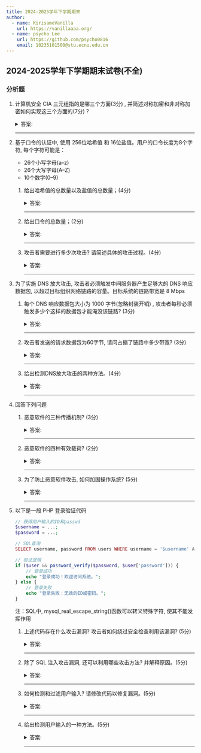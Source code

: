 ```yaml
---
title: 2024-2025学年下学期期末
author:
  - name: KirisameVanilla
    url: https://vanillaaaa.org/
  - name: psycho Lee
    url: https://github.com/psycho0816
    email: 10235101500@stu.ecnu.edu.cn
---
```


## 2024-2025学年下学期期末试卷(不全)

### 分析题

1. 计算机安全 CIA 三元组指的是哪三个方面(3分) , 并简述对称加密和非对称加密如何实现这三个方面的(7分) ?

    <details>
    <summary>答案:</summary>
     CIA 三元组是

     - 机密性 Confidentiality
     - 完整性 Integrity
     - 可用性 Availability

    对称加密:

    - 机密性: 使用单一密钥对数据进行加密和解密
    - 完整性: 使用消息验证码来确保消息的完整性, 而消息验证码基于对称加密
    - 可用性: 不提供

    非对称加密:
    - 机密性: 使用接收方的公钥加密, 只有私钥持有者可以解密
    - 完整性: 使用数字签名确保完整性, 发送方用私钥对消息摘要签名, 接收方用其公钥验证
    - 可用性: 不提供

    </details>

    ***

2. 基于口令的认证中, 使用 256位哈希值 和 16位盐值。用户的口令长度为8个字符, 每个字符可能是：  

    - 26个小写字母(a–z)
    - 26个大写字母(A–Z)
    - 10个数字(0–9)

    1. 给出哈希值的总数量以及盐值的总数量；(4分)

        <details>
        <summary>答案:</summary>
        CIA 三元组是

        - 机密性 Confidentiality
        - 完整性 Integrity
        - 可用性 Availability

        对称加密:

        - 机密性: 使用单一密钥对数据进行加密和解密
        - 完整性: 使用消息验证码来确保消息的完整性, 而消息验证码基于对称加密
        - 可用性: 不提供

        非对称加密:
        - 机密性: 使用接收方的公钥加密, 只有私钥持有者可以解密
        - 完整性: 使用数字签名确保完整性, 发送方用私钥对消息摘要签名, 接收方用其公钥验证
        - 可用性: 不提供

        </details>

        ***

    2. 给出口令的总数量；(2分)

        <details>
        <summary>答案:</summary>
        CIA 三元组是

        - 机密性 Confidentiality
        - 完整性 Integrity
        - 可用性 Availability

        对称加密:

        - 机密性: 使用单一密钥对数据进行加密和解密
        - 完整性: 使用消息验证码来确保消息的完整性, 而消息验证码基于对称加密
        - 可用性: 不提供

        非对称加密:
        - 机密性: 使用接收方的公钥加密, 只有私钥持有者可以解密
        - 完整性: 使用数字签名确保完整性, 发送方用私钥对消息摘要签名, 接收方用其公钥验证
        - 可用性: 不提供

        </details>

        ***

    3. 攻击者需要进行多少次攻击? 请简述具体的攻击过程。(4分)

        <details>
        <summary>答案:</summary>
        CIA 三元组是

        - 机密性 Confidentiality
        - 完整性 Integrity
        - 可用性 Availability

        对称加密:

        - 机密性: 使用单一密钥对数据进行加密和解密
        - 完整性: 使用消息验证码来确保消息的完整性, 而消息验证码基于对称加密
        - 可用性: 不提供

        非对称加密:
        - 机密性: 使用接收方的公钥加密, 只有私钥持有者可以解密
        - 完整性: 使用数字签名确保完整性, 发送方用私钥对消息摘要签名, 接收方用其公钥验证
        - 可用性: 不提供

        </details>

        ***

3. 为了实施 DNS 放大攻击, 攻击者必须触发中间服务器产生足够大的 DNS 响应数据包, 以超过目标组织网络链路的容量。目标系统的链路带宽是 8 Mbps

    1. 每个 DNS 响应数据包大小为 1000 字节(忽略封装开销) , 攻击者每秒必须触发多少个这样的数据包才能淹没该链路? (3分)

        <details>
        <summary>答案:</summary>
        CIA 三元组是

        - 机密性 Confidentiality
        - 完整性 Integrity
        - 可用性 Availability

        对称加密:

        - 机密性: 使用单一密钥对数据进行加密和解密
        - 完整性: 使用消息验证码来确保消息的完整性, 而消息验证码基于对称加密
        - 可用性: 不提供

        非对称加密:
        - 机密性: 使用接收方的公钥加密, 只有私钥持有者可以解密
        - 完整性: 使用数字签名确保完整性, 发送方用私钥对消息摘要签名, 接收方用其公钥验证
        - 可用性: 不提供

        </details>

        ***

    2. 攻击者发送的请求数据包为60字节, 请问占据了链路中多少带宽? (3分)

        <details>
        <summary>答案:</summary>
        CIA 三元组是

        - 机密性 Confidentiality
        - 完整性 Integrity
        - 可用性 Availability

        对称加密:

        - 机密性: 使用单一密钥对数据进行加密和解密
        - 完整性: 使用消息验证码来确保消息的完整性, 而消息验证码基于对称加密
        - 可用性: 不提供

        非对称加密:
        - 机密性: 使用接收方的公钥加密, 只有私钥持有者可以解密
        - 完整性: 使用数字签名确保完整性, 发送方用私钥对消息摘要签名, 接收方用其公钥验证
        - 可用性: 不提供

        </details>

        ***

    3. 给出检测DNS放大攻击的两种方法。(4分)

        <details>
        <summary>答案:</summary>
        CIA 三元组是

        - 机密性 Confidentiality
        - 完整性 Integrity
        - 可用性 Availability

        对称加密:

        - 机密性: 使用单一密钥对数据进行加密和解密
        - 完整性: 使用消息验证码来确保消息的完整性, 而消息验证码基于对称加密
        - 可用性: 不提供

        非对称加密:
        - 机密性: 使用接收方的公钥加密, 只有私钥持有者可以解密
        - 完整性: 使用数字签名确保完整性, 发送方用私钥对消息摘要签名, 接收方用其公钥验证
        - 可用性: 不提供

        </details>

        ***

4. 回答下列问题

    1. 恶意软件的三种传播机制? (3分)

        <details>
        <summary>答案:</summary>
        CIA 三元组是

        - 机密性 Confidentiality
        - 完整性 Integrity
        - 可用性 Availability

        对称加密:

        - 机密性: 使用单一密钥对数据进行加密和解密
        - 完整性: 使用消息验证码来确保消息的完整性, 而消息验证码基于对称加密
        - 可用性: 不提供

        非对称加密:
        - 机密性: 使用接收方的公钥加密, 只有私钥持有者可以解密
        - 完整性: 使用数字签名确保完整性, 发送方用私钥对消息摘要签名, 接收方用其公钥验证
        - 可用性: 不提供

        </details>

        ***

    2. 恶意软件的四种有效载荷? (2分)

        <details>
        <summary>答案:</summary>
        CIA 三元组是

        - 机密性 Confidentiality
        - 完整性 Integrity
        - 可用性 Availability

        对称加密:

        - 机密性: 使用单一密钥对数据进行加密和解密
        - 完整性: 使用消息验证码来确保消息的完整性, 而消息验证码基于对称加密
        - 可用性: 不提供

        非对称加密:
        - 机密性: 使用接收方的公钥加密, 只有私钥持有者可以解密
        - 完整性: 使用数字签名确保完整性, 发送方用私钥对消息摘要签名, 接收方用其公钥验证
        - 可用性: 不提供

        </details>

        ***

    3. 为了防止恶意软件攻击, 如何加固操作系统? (5分)

        <details>
        <summary>答案:</summary>
        CIA 三元组是

        - 机密性 Confidentiality
        - 完整性 Integrity
        - 可用性 Availability

        对称加密:

        - 机密性: 使用单一密钥对数据进行加密和解密
        - 完整性: 使用消息验证码来确保消息的完整性, 而消息验证码基于对称加密
        - 可用性: 不提供

        非对称加密:
        - 机密性: 使用接收方的公钥加密, 只有私钥持有者可以解密
        - 完整性: 使用数字签名确保完整性, 发送方用私钥对消息摘要签名, 接收方用其公钥验证
        - 可用性: 不提供

        </details>

        ***

5. 以下是一段 PHP 登录验证代码

    ``` php
    // 获得用户输入的ID和passwd
    $username = ...;
    $password = ...;

    // SQL查询
    SELECT username, password FROM users WHERE username = '$username' AND password = '$password';  

    // 验证逻辑
    if ($user && password_verify($password, $user['password'])) {
        // 登录成功
        echo "登录成功！欢迎访问系统。";
    } else {
        // 登录失败
        echo "登录失败：无效的ID或密码。";
    }
    ```

    注：SQL中, mysql_real_escape_string()函数可以转义特殊字符, 使其不能发挥作用

    1. 上述代码存在什么攻击漏洞? 攻击者如何绕过安全检查利用该漏洞? (5分)

        <details>
        <summary>答案:</summary>
        CIA 三元组是

        - 机密性 Confidentiality
        - 完整性 Integrity
        - 可用性 Availability

        对称加密:

        - 机密性: 使用单一密钥对数据进行加密和解密
        - 完整性: 使用消息验证码来确保消息的完整性, 而消息验证码基于对称加密
        - 可用性: 不提供

        非对称加密:
        - 机密性: 使用接收方的公钥加密, 只有私钥持有者可以解密
        - 完整性: 使用数字签名确保完整性, 发送方用私钥对消息摘要签名, 接收方用其公钥验证
        - 可用性: 不提供

        </details>

        ***

    2. 除了 SQL 注入攻击漏洞, 还可以利用哪些攻击方法? 并解释原因。(5分)

        <details>
        <summary>答案:</summary>
        CIA 三元组是

        - 机密性 Confidentiality
        - 完整性 Integrity
        - 可用性 Availability

        对称加密:

        - 机密性: 使用单一密钥对数据进行加密和解密
        - 完整性: 使用消息验证码来确保消息的完整性, 而消息验证码基于对称加密
        - 可用性: 不提供

        非对称加密:
        - 机密性: 使用接收方的公钥加密, 只有私钥持有者可以解密
        - 完整性: 使用数字签名确保完整性, 发送方用私钥对消息摘要签名, 接收方用其公钥验证
        - 可用性: 不提供

        </details>

        ***

    3. 如何检测和过滤用户输入? 请修改代码以修复漏洞。(5分)

        <details>
        <summary>答案:</summary>
        CIA 三元组是

        - 机密性 Confidentiality
        - 完整性 Integrity
        - 可用性 Availability

        对称加密:

        - 机密性: 使用单一密钥对数据进行加密和解密
        - 完整性: 使用消息验证码来确保消息的完整性, 而消息验证码基于对称加密
        - 可用性: 不提供

        非对称加密:
        - 机密性: 使用接收方的公钥加密, 只有私钥持有者可以解密
        - 完整性: 使用数字签名确保完整性, 发送方用私钥对消息摘要签名, 接收方用其公钥验证
        - 可用性: 不提供

        </details>

        ***

    4. 给出检测用户输入的一种方法。(5分)

        <details>
        <summary>答案:</summary>
        CIA 三元组是

        - 机密性 Confidentiality
        - 完整性 Integrity
        - 可用性 Availability

        对称加密:

        - 机密性: 使用单一密钥对数据进行加密和解密
        - 完整性: 使用消息验证码来确保消息的完整性, 而消息验证码基于对称加密
        - 可用性: 不提供

        非对称加密:
        - 机密性: 使用接收方的公钥加密, 只有私钥持有者可以解密
        - 完整性: 使用数字签名确保完整性, 发送方用私钥对消息摘要签名, 接收方用其公钥验证
        - 可用性: 不提供

        </details>

        ***

